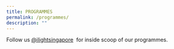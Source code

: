 ```yaml
---
title: PROGRAMMES
permalink: /programmes/
description: ""
---
```

<p style="font-size:17px, line-height:40px">
Follow us <a target="_blank" href="https://www.instagram.com/ilightsingapore">@ilightsingapore</a> &nbsp;for inside scoop of our programmes. </p>